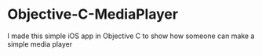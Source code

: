 # Objective-C-MediaPlayer
I made this simple iOS app in Objective C to show how someone can make a simple media player 
